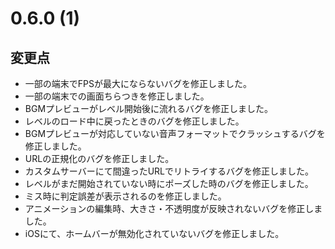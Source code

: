 # 0.6.0 (1)

## 変更点

- 一部の端末でFPSが最大にならないバグを修正しました。
- 一部の端末での画面ちらつきを修正しました。
- BGMプレビューがレベル開始後に流れるバグを修正しました。
- レベルのロード中に戻ったときのバグを修正しました。
- BGMプレビューが対応していない音声フォーマットでクラッシュするバグを修正しました。
- URLの正規化のバグを修正しました。
- カスタムサーバーにて間違ったURLでリトライするバグを修正しました。
- レベルがまだ開始されていない時にポーズした時のバグを修正しました。
- ミス時に判定誤差が表示されるのを修正しました。
- アニメーションの編集時、大きさ・不透明度が反映されないバグを修正しました。
- iOSにて、ホームバーが無効化されていないバグを修正しました。

